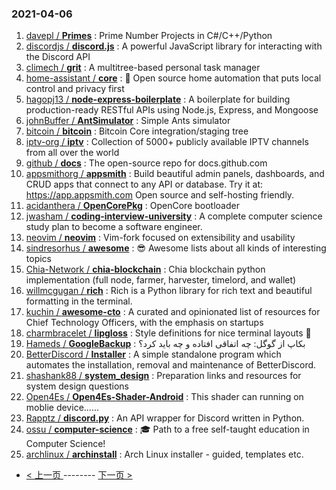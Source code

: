 ### 2021-04-06 
1. [
        davepl /
**Primes**](https://github.com/davepl/Primes) : Prime Number Projects in C#/C++/Python
1. [
        discordjs /
**discord.js**](https://github.com/discordjs/discord.js) : A powerful JavaScript library for interacting with the Discord API
1. [
        climech /
**grit**](https://github.com/climech/grit) : A multitree-based personal task manager
1. [
        home-assistant /
**core**](https://github.com/home-assistant/core) : 🏡 Open source home automation that puts local control and privacy first
1. [
        hagopj13 /
**node-express-boilerplate**](https://github.com/hagopj13/node-express-boilerplate) : A boilerplate for building production-ready RESTful APIs using Node.js, Express, and Mongoose
1. [
        johnBuffer /
**AntSimulator**](https://github.com/johnBuffer/AntSimulator) : Simple Ants simulator
1. [
        bitcoin /
**bitcoin**](https://github.com/bitcoin/bitcoin) : Bitcoin Core integration/staging tree
1. [
        iptv-org /
**iptv**](https://github.com/iptv-org/iptv) : Collection of 5000+ publicly available IPTV channels from all over the world
1. [
        github /
**docs**](https://github.com/github/docs) : The open-source repo for docs.github.com
1. [
        appsmithorg /
**appsmith**](https://github.com/appsmithorg/appsmith) : Build beautiful admin panels, dashboards, and CRUD apps that connect to any API or database. Try it at: https://app.appsmith.com Open source and self-hosting friendly.
1. [
        acidanthera /
**OpenCorePkg**](https://github.com/acidanthera/OpenCorePkg) : OpenCore bootloader
1. [
        jwasham /
**coding-interview-university**](https://github.com/jwasham/coding-interview-university) : A complete computer science study plan to become a software engineer.
1. [
        neovim /
**neovim**](https://github.com/neovim/neovim) : Vim-fork focused on extensibility and usability
1. [
        sindresorhus /
**awesome**](https://github.com/sindresorhus/awesome) : 😎 Awesome lists about all kinds of interesting topics
1. [
        Chia-Network /
**chia-blockchain**](https://github.com/Chia-Network/chia-blockchain) : Chia blockchain python implementation (full node, farmer, harvester, timelord, and wallet)
1. [
        willmcgugan /
**rich**](https://github.com/willmcgugan/rich) : Rich is a Python library for rich text and beautiful formatting in the terminal.
1. [
        kuchin /
**awesome-cto**](https://github.com/kuchin/awesome-cto) : A curated and opinionated list of resources for Chief Technology Officers, with the emphasis on startups
1. [
        charmbracelet /
**lipgloss**](https://github.com/charmbracelet/lipgloss) : Style definitions for nice terminal layouts 👄
1. [
        Hameds /
**GoogleBackup**](https://github.com/Hameds/GoogleBackup) : بکاپ از گوگل: چه اتفاقی افتاده و چه باید کرد؟
1. [
        BetterDiscord /
**Installer**](https://github.com/BetterDiscord/Installer) : A simple standalone program which automates the installation, removal and maintenance of BetterDiscord.
1. [
        shashank88 /
**system_design**](https://github.com/shashank88/system_design) : Preparation links and resources for system design questions
1. [
        Open4Es /
**Open4Es-Shader-Android**](https://github.com/Open4Es/Open4Es-Shader-Android) : This shader can running on moblie device......
1. [
        Rapptz /
**discord.py**](https://github.com/Rapptz/discord.py) : An API wrapper for Discord written in Python.
1. [
        ossu /
**computer-science**](https://github.com/ossu/computer-science) : 🎓 Path to a free self-taught education in Computer Science!
1. [
        archlinux /
**archinstall**](https://github.com/archlinux/archinstall) : Arch Linux installer - guided, templates etc. 

- [ < 上一页 ](https://github.com/able8/github-trending-daily-record/blob/master/2021-04-05.md) -------- [ 下一页 > ](https://github.com/able8/github-trending-daily-record/blob/master/2021-04-07.md)